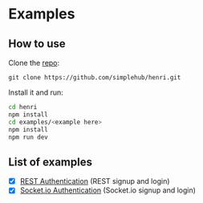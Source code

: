 
# Examples

## How to use

Clone the [repo](https://github.com/simplehub/henri.git):

```
git clone https://github.com/simplehub/henri.git
```

Install it and run:

```bash
cd henri
npm install
cd examples/<example here>
npm install
npm run dev
```

## List of examples

- [x] [REST Authentication](https://github.com/simplehub/henri/tree/master/examples/rest-authentication) (REST signup and login)
- [x] [Socket.io Authentication](https://github.com/simplehub/henri/tree/master/examples/socketio-authentication) (Socket.io signup and login)

